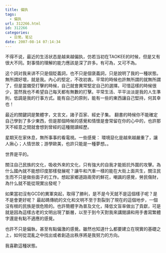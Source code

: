 ```yaml
---
title: 偏执
tags:
  - 偏执
url: 312266.html
id: 312266
categories:
  - 日常。笔记
date: 2007-08-14 07:14:34
---
```


不得不说，最近的生活状态是越来越偏执，仿若当初在TAOKEE的时候，但是又有很大不同。對事情的理解的能力應該是深了許多。有可為，又可不為。

这个詞对我来讲不只是個貶義詞，也不只是個褒義詞，只是說明了我的一種狀態。無所謂好壞，就是我。內心的堅定，不改初衷。平常的時候也許無所謂的就無所謂了，但是當備受打擊的時候，自己就會異常堅定自己的選擇。可惜這樣的時候很少，當然我也不希望自己每天都有無數的打擊。平常生活、平平淡淡是我的人生準則，低調是我的行事方式。能有自己的原則，能有一些的東西讓自己堅持，何其幸也！

最近的關鍵詞是繁體字，文言文，諸子百家、經史子集。 翻書的時候你不能確定自己學到了多少東西，但是那個時候的感覺和情懷是會常留在你的心中的，也許那天不經意之間就會想到曾經的這種閱讀經歷。

星期天在家休息，無所事事的看電視。一些感覺： 環境惡化是越來越嚴重了，讓人揪心；人情世故；游學歐美，也許只能是一種夢想。。

世界是平的。

關注自己民族的文化，吸收外來的文化，只有強大的自我才能抵抗外圍的攻擊。為什么國內就不能想印度那樣發展呢？讓牛和汽車一樣的能在大街上面共生，關注民生而不只是做些面子的工作。想起家鄉道路兩旁的鮮花，嘲諷的感覺，勞民傷財，為什么就不能從現實出發呢？

如果當初沒有GCD的異軍突起，取得了勝利，是不是今天就不是這個樣子呢？是不是會更好呢？ 最起碼傳統的文化和文明不至于割裂到了現在的這個地步，一個沒有根的民族是很危險的。也許簡體字為普及文化，降低文盲率做出了貢獻，可是就是因為這樣古老的文明出現了斷層，以至于到今天對我來講閱讀和用手書寫繁體字還是有點不適應的感覺。

也許不只是偏執，甚至有點偏激的感覺。雖然也知道什么都要建立在現實的基礎之上，如何從混亂之中找出或者創造出秩序將是我努力的方向。

我喜歡這種狀態。